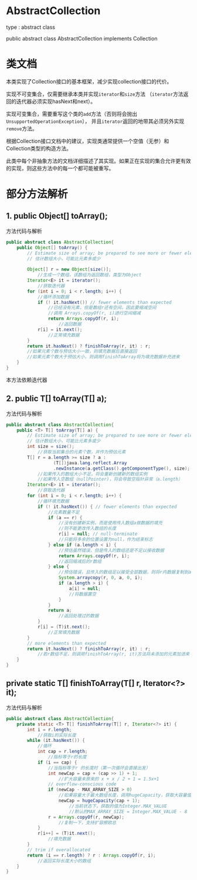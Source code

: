 # AbstractCollection
type : abstract class

public abstract class AbstractCollection<E> implements Collection<E>

# 类文档

本类实现了Collection接口的基本框架，减少实现collection接口的代价。

实现不可变集合，仅需要继承本类并实现``iterator``和``size``方法
（``iterator``方法返回的迭代器必须实现hasNext和next）。

实现可变集合，需要重写这个类的``add``方法（否则将会抛出``UnsupportedOperationException``），
并且``iterator``返回的地带其必须另外实现``remove``方法。

根据Collection接口文档中的建议，实现类通常提供一个空值（无参）和Collection类型的构造方法。

此类中每个非抽象方法的文档详细描述了其实现。如果正在实现的集合允许更有效的实现，则这些方法中的每一个都可能被重写。

# 部分方法解析
## 1. public Object[] toArray();
方法代码与解析
```java
public abstract class AbstractCollection{
    public Object[] toArray() {
        // Estimate size of array; be prepared to see more or fewer elements
        // 估计数组大小，可能比元素多或少
    
        Object[] r = new Object[size()];
            //生成一个数组，该数组为返回数组，类型为Object
        Iterator<E> it = iterator();
            //获取迭代器
        for (int i = 0; i < r.length; i++) {
            //循环添加数据
            if (! it.hasNext()) // fewer elements than expected
                //已经没有元素，但是数组r还有空间，因此要缩减空间
                //调用 Arrays.copyOf(r, i)进行空间缩减
                return Arrays.copyOf(r, i);
                    //返回数据
            r[i] = it.next();
                //正常填充数据
        }
        return it.hasNext() ? finishToArray(r, it) : r;
        //如果元素个数与预估大小一致，则填充数据后直接返回
        //如果元素个数大于预估大小，则调用finishToArray将为填充数据补充进来
    } 
}
```
本方法依赖迭代器

## 2. public <T> T[] toArray(T[] a);
方法代码与解析
```java
public abstract class AbstractCollection{
    public <T> T[] toArray(T[] a) {
        // Estimate size of array; be prepared to see more or fewer elements
        // 估计数组大小，可能比元素多或少
        int size = size();
            //获取当前集合的元素个数，并作为预估元素
        T[] r = a.length >= size ? a :
                  (T[])java.lang.reflect.Array
                  .newInstance(a.getClass().getComponentType(), size);
            //如果传入的数组大小不足，将会重新创建新的数组实例
            //如果传入空数组（nullPointer)，将会导致空指针异常（a.length）
        Iterator<E> it = iterator();
            //获取迭代器
        for (int i = 0; i < r.length; i++) {
            //循环填充数据
            if (! it.hasNext()) { // fewer elements than expected
                //元素数量不足
                if (a == r) {
                    //没有创建新实例，而是使用传入数组a做数据的填充
                    //则不能更改传入数组的长度
                    r[i] = null; // null-terminate
                    //只能将多余的位置设置为null，作为结束标志
                } else if (a.length < i) {
                    //预估虽然错误，但是传入的数组还是不足以接收数据
                    return Arrays.copyOf(r, i);
                    //返回缩减后的r数组
                } else {
                    //预估错误，且传入的数组足以接受全部数据，则将r内数据复制到a中
                    System.arraycopy(r, 0, a, 0, i);
                    if (a.length > i) {
                        a[i] = null;
                        //将数据置空
                    }
                }
                return a;
                    //返回处理过的数据
            }
            r[i] = (T)it.next();
                //正常填充数据
        }
        // more elements than expected
        return it.hasNext() ? finishToArray(r, it) : r;
            //若r数组不足，则调用finishToArray(r, it)方法将未添加的元素加进来
    }
}
```

## private static <T> T[] finishToArray(T[] r, Iterator<?> it);
方法代码与解析
```java
public abstract class AbstractCollection{
    private static <T> T[] finishToArray(T[] r, Iterator<?> it) {
        int i = r.length;
            //获取i的实际长度
        while (it.hasNext()) {
            //循环
            int cap = r.length;
                //指标等于r的长度
            if (i == cap) {
                //当指标等于r 的长度时（第一次循环会直接出发）
                int newCap = cap + (cap >> 1) + 1;
                    //扩大容量未原来的 x + x / 2 + 1 = 1.5x+1
                // overflow-conscious code
                if (newCap - MAX_ARRAY_SIZE > 0)
                    //如果容量大于最大数组长度，调用hugeCapacity，获取大容量值
                    newCap = hugeCapacity(cap + 1);
                        //当前状态下，获取的值为Integer.MAX_VALUE
                        //默认的MAX_ARRAY_SIZE = Integer.MAX_VALUE - 8
                r = Arrays.copyOf(r, newCap);
                    //复制一下，支持扩容擦欧总
            }
            r[i++] = (T)it.next();
                //填充数据
        }
        // trim if overallocated
        return (i == r.length) ? r : Arrays.copyOf(r, i);
            //返回实际长度大小的数组
    }
}
```